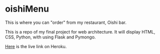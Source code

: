 # oishiMenu
This is where you can "order" from my restaurant, Oishi bar. 



This is a repo of my final project for web architecture. It will display HTML, CSS, Python, with using Flask and Pymongo. 

[Here](https://oishimenu.herokuapp.com/) is the live link on Heroku.

